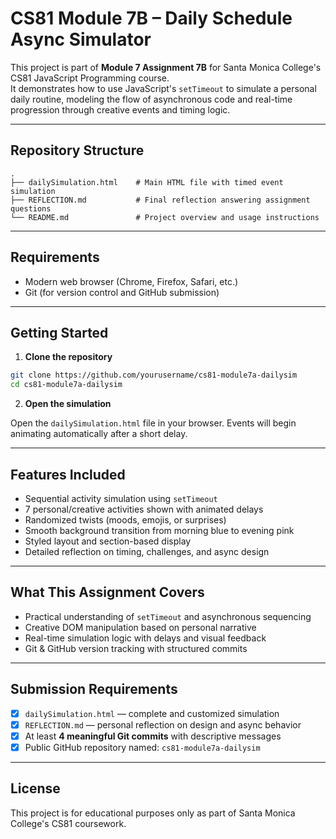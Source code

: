 # CS81 Module 7B – Daily Schedule Async Simulator

This project is part of **Module 7 Assignment 7B** for Santa Monica College's CS81 JavaScript Programming course.  
It demonstrates how to use JavaScript's `setTimeout` to simulate a personal daily routine, modeling the flow of asynchronous code and real-time progression through creative events and timing logic.

---

## Repository Structure

```
.
├── dailySimulation.html    # Main HTML file with timed event simulation
├── REFLECTION.md           # Final reflection answering assignment questions
└── README.md               # Project overview and usage instructions
```

---

## Requirements

- Modern web browser (Chrome, Firefox, Safari, etc.)
- Git (for version control and GitHub submission)

---

## Getting Started

1. **Clone the repository**

```bash
git clone https://github.com/yourusername/cs81-module7a-dailysim
cd cs81-module7a-dailysim
```

2. **Open the simulation**

Open the `dailySimulation.html` file in your browser. Events will begin animating automatically after a short delay.

---

## Features Included

- Sequential activity simulation using `setTimeout`
- 7 personal/creative activities shown with animated delays
- Randomized twists (moods, emojis, or surprises)
- Smooth background transition from morning blue to evening pink
- Styled layout and section-based display
- Detailed reflection on timing, challenges, and async design

---

## What This Assignment Covers

- Practical understanding of `setTimeout` and asynchronous sequencing  
- Creative DOM manipulation based on personal narrative  
- Real-time simulation logic with delays and visual feedback  
- Git & GitHub version tracking with structured commits  

---

## Submission Requirements

- [x] `dailySimulation.html` — complete and customized simulation
- [x] `REFLECTION.md` — personal reflection on design and async behavior
- [x] At least **4 meaningful Git commits** with descriptive messages
- [x] Public GitHub repository named: `cs81-module7a-dailysim`

---

## License

This project is for educational purposes only as part of Santa Monica College's CS81 coursework.

